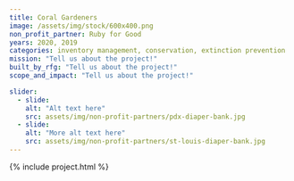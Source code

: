 ```yaml
---
title: Coral Gardeners
image: /assets/img/stock/600x400.png
non_profit_partner: Ruby for Good
years: 2020, 2019
categories: inventory management, conservation, extinction prevention
mission: "Tell us about the project!"
built_by_rfg: "Tell us about the project!"
scope_and_impact: "Tell us about the project!"

slider:
  - slide: 
    alt: "Alt text here"
    src: assets/img/non-profit-partners/pdx-diaper-bank.jpg
  - slide: 
    alt: "More alt text here"
    src: assets/img/non-profit-partners/st-louis-diaper-bank.jpg
---
```


{% include project.html %}
